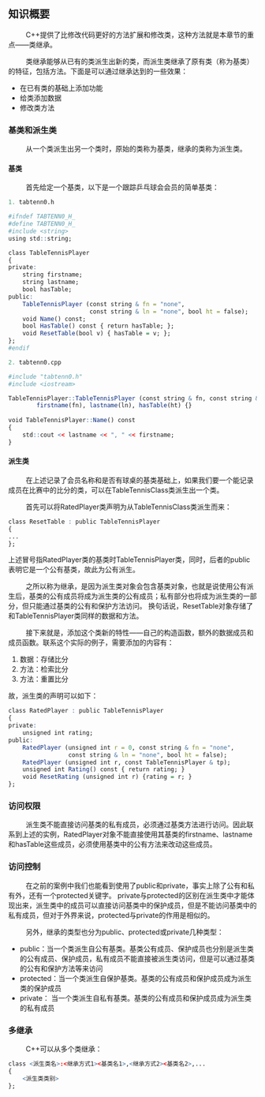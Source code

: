## 知识概要

&nbsp;&nbsp;&nbsp;&nbsp;&nbsp;&nbsp;&nbsp;&nbsp;
C++提供了比修改代码更好的方法扩展和修改类，这种方法就是本章节的重点——类继承。

&nbsp;&nbsp;&nbsp;&nbsp;&nbsp;&nbsp;&nbsp;&nbsp;
类继承能够从已有的类派生出新的类，而派生类继承了原有类（称为基类）的特征，包括方法。下面是可以通过继承达到的一些效果：

* 在已有类的基础上添加功能
* 给类添加数据
* 修改类方法

### 基类和派生类

&nbsp;&nbsp;&nbsp;&nbsp;&nbsp;&nbsp;&nbsp;&nbsp;
从一个类派生出另一个类时，原始的类称为基类，继承的类称为派生类。

#### 基类

&nbsp;&nbsp;&nbsp;&nbsp;&nbsp;&nbsp;&nbsp;&nbsp;
首先给定一个基类，以下是一个跟踪乒乓球会会员的简单基类：

```r
1. tabtenn0.h

#ifndef TABTENN0_H_
#define TABTENN0_H_
#include <string>
using std::string;

class TableTennisPlayer
{
private:
	string firstname;
	string lastname;
	bool hasTable;
public:
	TableTennisPlayer (const string & fn = "none",
					   const string & ln = "none", bool ht = false);
	void Name() const;
	bool HasTable() const { return hasTable; };
	void ResetTable(bool v) { hasTable = v; };
};
#endif

2. tabtenn0.cpp

#include "tabtenn0.h"
#include <iostream>

TableTennisPlayer::TableTennisPlayer (const string & fn, const string & ln, bool ht) : 
		firstname(fn), lastname(ln), hasTable(ht) {}
		
void TableTennisPlayer::Name() const
{
	std::cout << lastname << ", " << firstname;
}
```

#### 派生类

&nbsp;&nbsp;&nbsp;&nbsp;&nbsp;&nbsp;&nbsp;&nbsp;
在上述记录了会员名称和是否有球桌的基类基础上，如果我们要一个能记录成员在比赛中的比分的类，可以在TableTennisClass类派生出一个类。

&nbsp;&nbsp;&nbsp;&nbsp;&nbsp;&nbsp;&nbsp;&nbsp;
首先可以将RatedPlayer类声明为从TableTennisClass类派生而来：

```r
class ResetTable : public TableTennisPlayer
{
...
};
```

上述冒号指RatedPlayer类的基类时TableTennisPlayer类，同时，后者的public表明它是一个公有基类，故此为公有派生。

&nbsp;&nbsp;&nbsp;&nbsp;&nbsp;&nbsp;&nbsp;&nbsp;
之所以称为继承，是因为派生类对象会包含基类对象，也就是说使用公有派生后，基类的公有成员将成为派生类的公有成员；私有部分也将成为派生类的一部分，但只能通过基类的公有和保护方法访问。
换句话说，ResetTable对象存储了和TableTennisPlayer类同样的数据和方法。

&nbsp;&nbsp;&nbsp;&nbsp;&nbsp;&nbsp;&nbsp;&nbsp;
接下来就是，添加这个类新的特性——自己的构造函数，额外的数据成员和成员函数。联系这个实际的例子，需要添加的内容有：

1. 数据：存储比分
2. 方法：检索比分
3. 方法：重置比分

故，派生类的声明可以如下：

```r
class RatedPlayer : public TableTennisPlayer
{
private:
	unsigned int rating;
public:
	RatedPlayer (unsigned int r = 0, const string & fn = "none",
				 const string & ln = "none", bool ht = false);
	RatedPlayer (unsigned int r, const TableTennisPlayer & tp);
	unsigned int Rating() const { return rating; }
	void ResetRating (unsigned int r) {rating = r; }
};
```

### 访问权限

&nbsp;&nbsp;&nbsp;&nbsp;&nbsp;&nbsp;&nbsp;&nbsp;
派生类不能直接访问基类的私有成员，必须通过基类方法进行访问。因此联系到上述的实例，RatedPlayer对象不能直接使用其基类的firstname、lastname和hasTable这些成员，必须使用基类中的公有方法来改动这些成员。

### 访问控制

&nbsp;&nbsp;&nbsp;&nbsp;&nbsp;&nbsp;&nbsp;&nbsp;
在之前的案例中我们也能看到使用了public和private，事实上除了公有和私有外，还有一个protected关键字。
private与protected的区别在派生类中才能体现出来，派生类中的成员可以直接访问基类中的保护成员，但是不能访问基类中的私有成员，但对于外界来说，protected与private的作用是相似的。

&nbsp;&nbsp;&nbsp;&nbsp;&nbsp;&nbsp;&nbsp;&nbsp;
另外，继承的类型也分为public、protected或private几种类型：

* public：当一个类派生自公有基类。基类公有成员、保护成员也分别是派生类的公有成员、保护成员，私有成员不能直接被派生类访问，但是可以通过基类的公有和保护方法等来访问
* protected：当一个类派生自保护基类。基类的公有成员和保护成员成为派生类的保护成员
* private： 当一个类派生自私有基类。基类的公有成员和保护成员成为派生类的私有成员

### 多继承

&nbsp;&nbsp;&nbsp;&nbsp;&nbsp;&nbsp;&nbsp;&nbsp;
C++可以从多个类继承：

```r
class <派生类名>:<继承方式1><基类名1>,<继承方式2><基类名2>,...
{
	<派生类类别>
};
```


